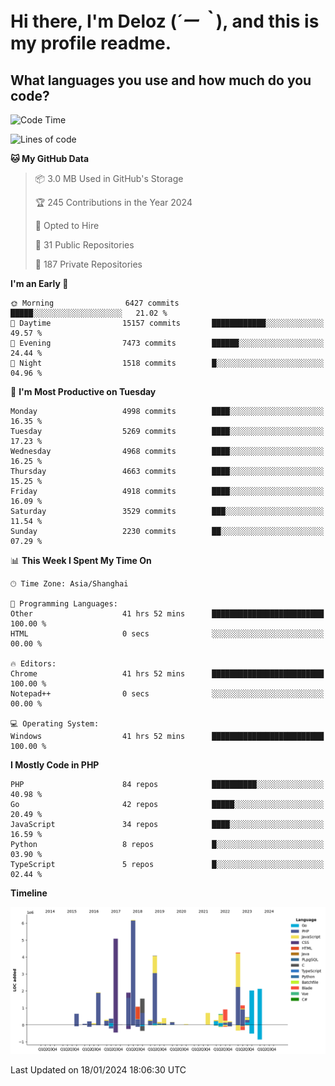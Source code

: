 # **Hi there, I'm Deloz (*´ー｀*), and this is my profile readme.**

## **What languages you use and how much do you code?**

<!--START_SECTION:waka-->
![Code Time](http://img.shields.io/badge/Code%20Time-3%2C200%20hrs%2053%20mins-blue)

![Lines of code](https://img.shields.io/badge/From%20Hello%20World%20I%27ve%20Written-37.1%20million%20lines%20of%20code-blue)

**🐱 My GitHub Data** 

> 📦 3.0 MB Used in GitHub's Storage 
 > 
> 🏆 245 Contributions in the Year 2024
 > 
> 💼 Opted to Hire
 > 
> 📜 31 Public Repositories 
 > 
> 🔑 187 Private Repositories 
 > 
**I'm an Early 🐤** 

```text
🌞 Morning                6427 commits        █████░░░░░░░░░░░░░░░░░░░░   21.02 % 
🌆 Daytime                15157 commits       ████████████░░░░░░░░░░░░░   49.57 % 
🌃 Evening                7473 commits        ██████░░░░░░░░░░░░░░░░░░░   24.44 % 
🌙 Night                  1518 commits        █░░░░░░░░░░░░░░░░░░░░░░░░   04.96 % 
```
📅 **I'm Most Productive on Tuesday** 

```text
Monday                   4998 commits        ████░░░░░░░░░░░░░░░░░░░░░   16.35 % 
Tuesday                  5269 commits        ████░░░░░░░░░░░░░░░░░░░░░   17.23 % 
Wednesday                4968 commits        ████░░░░░░░░░░░░░░░░░░░░░   16.25 % 
Thursday                 4663 commits        ████░░░░░░░░░░░░░░░░░░░░░   15.25 % 
Friday                   4918 commits        ████░░░░░░░░░░░░░░░░░░░░░   16.09 % 
Saturday                 3529 commits        ███░░░░░░░░░░░░░░░░░░░░░░   11.54 % 
Sunday                   2230 commits        ██░░░░░░░░░░░░░░░░░░░░░░░   07.29 % 
```


📊 **This Week I Spent My Time On** 

```text
🕑︎ Time Zone: Asia/Shanghai

💬 Programming Languages: 
Other                    41 hrs 52 mins      █████████████████████████   100.00 % 
HTML                     0 secs              ░░░░░░░░░░░░░░░░░░░░░░░░░   00.00 % 

🔥 Editors: 
Chrome                   41 hrs 52 mins      █████████████████████████   100.00 % 
Notepad++                0 secs              ░░░░░░░░░░░░░░░░░░░░░░░░░   00.00 % 

💻 Operating System: 
Windows                  41 hrs 52 mins      █████████████████████████   100.00 % 
```

**I Mostly Code in PHP** 

```text
PHP                      84 repos            ██████████░░░░░░░░░░░░░░░   40.98 % 
Go                       42 repos            █████░░░░░░░░░░░░░░░░░░░░   20.49 % 
JavaScript               34 repos            ████░░░░░░░░░░░░░░░░░░░░░   16.59 % 
Python                   8 repos             █░░░░░░░░░░░░░░░░░░░░░░░░   03.90 % 
TypeScript               5 repos             █░░░░░░░░░░░░░░░░░░░░░░░░   02.44 % 
```



**Timeline**

![Lines of Code chart](https://raw.githubusercontent.com/deloz/deloz/main/assets/bar_graph.png)


 Last Updated on 18/01/2024 18:06:30 UTC
<!--END_SECTION:waka-->
